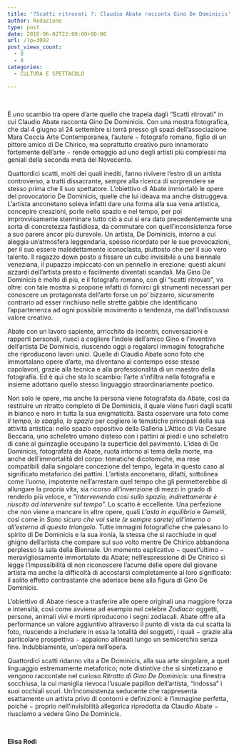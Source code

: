 ```yaml
---
title: '?Scatti ritrovati ?: Claudio Abate racconta Gino De Dominicis'
author: Redazione
type: post
date: 2010-06-02T22:00:00+00:00
url: /?p=3092
post_views_count:
  - 8
  - 8
categories:
  - CULTURA E SPETTACOLO

---
```

&nbsp;

<p style="margin-bottom: 0cm">
  &Egrave; uno scambio tra opere d&rsquo;arte quello che trapela dagli &ldquo;Scatti ritrovati&rdquo; in cui Claudio Abate racconta Gino De Dominicis. Con una mostra fotografica, che dal 4 giugno al 24 settembre si terr&agrave; presso gli spazi dell&rsquo;associazione Mara Coccia Arte Contemporanea, l&rsquo;autore &minus; fotografo romano, figlio di un pittore amico di De Chirico, ma soprattutto creativo puro innamorato fortemente dell&rsquo;arte &minus; rende omaggio ad uno degli artisti pi&ugrave; complessi ma geniali della seconda met&agrave; del Novecento.
</p>

<p style="margin-bottom: 0cm">
  Quattordici scatti, molti dei quali inediti, fanno rivivere l&rsquo;estro di un artista controverso, a tratti dissacrante, sempre alla ricerca di sorprendere se stesso prima che il suo spettatore. L&rsquo;obiettivo di Abate immortal&ograve; le opere del provocatorio De Dominicis, quelle che lui ideava ma anche distruggeva. L&rsquo;artista anconetano soleva infatti dare una forma alla sua vena artistica, concepire creazioni, porle nello spazio e nel tempo, per poi improvvisamente sterminare tutto ci&ograve; a cui si era dato precedentemente una sorta di concretezza fastidiosa, da commutare con quell&rsquo;inconsistenza forse a suo parere ancor pi&ugrave; durevole. Un artista, De Dominicis, intorno a cui aleggia un&rsquo;atmosfera leggendaria, spesso ricordato per le sue provocazioni, per il suo essere maledettamente iconoclasta, piuttosto che per il suo vero talento. Il ragazzo down posto a fissare un cubo invisibile a una biennale veneziana, il pupazzo impiccato con un pennello in erezione: questi alcuni azzardi dell&rsquo;artista presto e facilmente diventati scandali. Ma Gino De Dominicis &egrave; molto di pi&ugrave;, e il fotografo romano, con gli &ldquo;scatti ritrovati&rdquo;, va oltre: con tale mostra si propone infatti di fornirci gli strumenti necessari per conoscere un protagonista dell&rsquo;arte forse un po&rsquo; bizzarro, sicuramente contrario ad esser rinchiuso nelle strette gabbie che identificano l&rsquo;appartenenza ad ogni possibile movimento o tendenza, ma dall&rsquo;indiscusso valore creativo.
</p>

<p style="margin-bottom: 0cm">
  Abate con un lavoro sapiente, arricchito da incontri, conversazioni e rapporti personali, riusc&igrave; a cogliere l&rsquo;indole dell&rsquo;amico Gino e l&rsquo;inventiva dell&rsquo;artista De Dominicis, riuscendo oggi a regalarci immagini fotografiche che riproducono lavori unici. Quelle di Claudio Abate sono foto che immortalano opere d&rsquo;arte, ma diventano al contempo esse stesse capolavori, grazie alla tecnica e alla professionalit&agrave; di un maestro della fotografia. Ed &egrave; qui che sta lo scambio: l&rsquo;arte s&rsquo;infiltra nella fotografia e insieme adottano quello stesso linguaggio straordinariamente poetico.
</p>

<p style="margin-bottom: 0cm">
  Non solo le opere, ma anche la persona viene fotografata da Abate, cos&igrave; da restituire un ritratto completo di De Dominicis, il quale viene fuori dagli scatti in bianco e nero in tutta la sua enigmaticit&agrave;. Basta osservare una foto come <i>Il tempo, lo sbaglio, lo spazio</i> per cogliere le tematiche principali della sua attivit&agrave; artistica: nello spazio espositivo della Galleria L&rsquo;Attico di Via Cesare Beccaria, uno scheletro umano disteso con i pattini ai piedi e uno scheletro di cane al guinzaglio occupano la superficie del pavimento. L&rsquo;idea di De Dominicis, fotografata da Abate, ruota intorno al tema della morte, ma anche dell&rsquo;immortalit&agrave; del corpo: tematiche dicotomiche, ma rese compatibili dalla singolare concezione del tempo, legata in questo caso al significato metaforico dei pattini. L&rsquo;artista anconetano, difatti, sottolinea come l&rsquo;uomo, impotente nell&rsquo;arrestare quel tempo che gli permetterebbe di allungare la propria vita, sia ricorso all&rsquo;invenzione di mezzi in grado di renderlo pi&ugrave; veloce, e &ldquo;<i>intervenendo cos&igrave; sullo spazio, indirettamente &egrave; riuscito ad intervenire sul tempo</i>&rdquo;. Lo scatto &egrave; eccellente. Una perfezione che non viene a mancare in altre opere, quali <i>L&rsquo;asta in equilibrio</i> e <i>Gemelli</i>, cos&igrave; come in <i>Sono sicuro che voi siete (e sempre sarete) all&rsquo;interno o all&rsquo;esterno di questo triangolo</i>. Tutte immagini fotografiche che palesano lo spirito di De Dominicis e la sua ironia, la stessa che si racchiude in quel ghigno dell&rsquo;artista che compare sul suo volto mentre De Chirico abbandona perplesso la sala della Biennale. Un momento esplicativo &minus; quest&rsquo;ultimo &minus; meravigliosamente immortalato da Abate; nell&rsquo;espressione di De Chirico si legge l&rsquo;impossibilit&agrave; di non riconoscere l&rsquo;acume delle opere del giovane artista ma anche la difficolt&agrave; di accostarsi completamente al loro significato: il solito effetto contrastante che aderisce bene alla figura di Gino De Dominicis.
</p>

<p style="margin-bottom: 0cm">
  L&rsquo;obiettivo di Abate riesce a trasferire alle opere originali una maggiore forza e intensit&agrave;, cos&igrave; come avviene ad esempio nel celebre <i>Zodiaco</i>: oggetti, persone, animali vivi e morti riproducono i segni zodiacali. Abate offre alla performance un valore aggiuntivo attraverso il punto di vista da cui scatta la foto, riuscendo a includere in essa la totalit&agrave; dei soggetti, i quali &minus; grazie alla particolare prospettiva &minus; appaiono allineati lungo un semicerchio senza fine. Indubbiamente, un&rsquo;opera nell&rsquo;opera.
</p>

<p style="margin-bottom: 0cm">
  Quattordici scatti ridanno vita a De Dominicis, alla sua arte singolare, a quel linguaggio estremamente metaforico; note distintive che si sintetizzano e vengono raccontate nel curioso <i>Ritratto di Gino De Dominicis</i>: una finestra socchiusa, la cui maniglia rievoca l&rsquo;usuale papillon dell&rsquo;artista, &ldquo;indossa&rdquo; i suoi occhiali scuri. Un&rsquo;inconsistenza seducente che rappresenta esattamente un artista privo di contorni e definizioni: &egrave; l&rsquo;immagine perfetta, poich&eacute; &minus; proprio nell&rsquo;invisibilit&agrave; allegorica riprodotta da Claudio Abate &minus; riusciamo a vedere Gino De Dominicis.
</p>

<p style="margin-bottom: 0cm">
  &nbsp;
</p>

<p style="margin-bottom: 0cm">
  <b>Elisa Rodi</b>
</p>